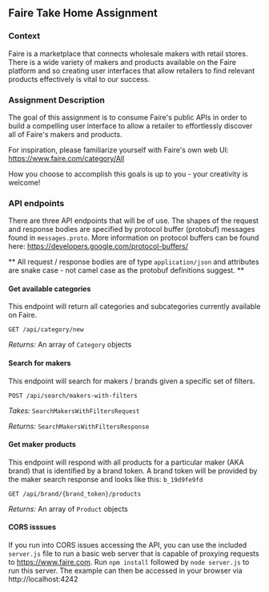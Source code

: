 ## Faire Take Home Assignment

### Context

Faire is a marketplace that connects wholesale makers with retail stores. There is a wide variety of makers and products available on the Faire platform and so creating user interfaces that allow retailers to find relevant products effectively is vital to our success.

### Assignment Description

The goal of this assignment is to consume Faire's public APIs in order to build a compelling user interface to allow a retailer to effortlessly discover all of Faire's makers and products.

For inspiration, please familiarize yourself with Faire's own web UI: https://www.faire.com/category/All

How you choose to accomplish this goals is up to you - your creativity is welcome!

### API endpoints

There are three API endpoints that will be of use. The shapes of the request and response bodies are specified by protocol buffer (protobuf) messages found in `messages.proto`. More information on protocol buffers can be found here: https://developers.google.com/protocol-buffers/

** All request / response bodies are of type `application/json` and attributes are snake case - not camel case as the protobuf definitions suggest. **

#### Get available categories

This endpoint will return all categories and subcategories currently available on Faire.

`GET /api/category/new`

_Returns:_ An array of `Category` objects

#### Search for makers

This endpoint will search for makers / brands given a specific set of filters.

`POST /api/search/makers-with-filters`

_Takes:_ `SearchMakersWithFiltersRequest`

_Returns:_ `SearchMakersWithFiltersResponse`

#### Get maker products

This endpoint will respond with all products for a particular maker (AKA brand) that is identified by a brand token. A brand token will be provided by the maker search response and looks like this: `b_19d9fe9fd`

`GET /api/brand/{brand_token}/products`

_Returns:_ An array of `Product` objects

#### CORS isssues

If you run into CORS issues accessing the API, you can use the included `server.js` file to run a basic web server that is capable of proxying requests to https://www.faire.com. Run `npm install` followed by `node server.js` to run this server. The example can then be accessed in your browser via http://localhost:4242
